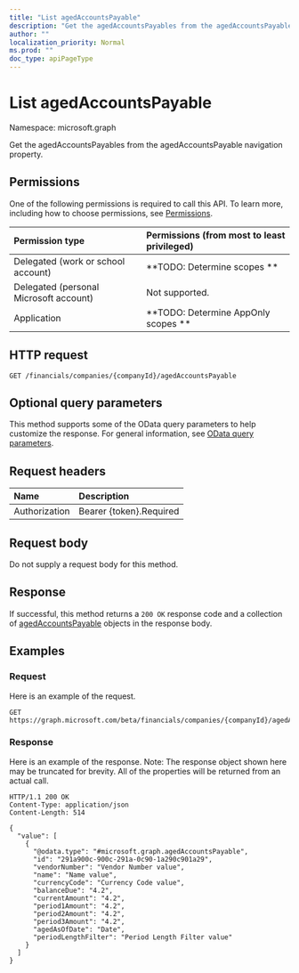 ```yaml
---
title: "List agedAccountsPayable"
description: "Get the agedAccountsPayables from the agedAccountsPayable navigation property."
author: ""
localization_priority: Normal
ms.prod: ""
doc_type: apiPageType
---
```


# List agedAccountsPayable

Namespace: microsoft.graph

Get the agedAccountsPayables from the agedAccountsPayable navigation property.

## Permissions
One of the following permissions is required to call this API. To learn more, including how to choose permissions, see [Permissions](/concepts/permissions-reference.md).

|Permission type|Permissions (from most to least privileged)|
|:---|:---|
|Delegated (work or school account)|**TODO: Determine scopes **|
|Delegated (personal Microsoft account)|Not supported.|
|Application|**TODO: Determine AppOnly scopes **|

## HTTP request
<!-- {
  "blockType": "ignored"
}
-->
``` http
GET /financials/companies/{companyId}/agedAccountsPayable
```

## Optional query parameters
This method supports some of the OData query parameters to help customize the response. For general information, see [OData query parameters](/graph/query-parameters).

## Request headers
|Name|Description|
|:---|:---|
|Authorization|Bearer {token}.Required|

## Request body
Do not supply a request body for this method.

## Response
If successful, this method returns a `200 OK` response code and a collection of [agedAccountsPayable](../resources/agedaccountspayable.md) objects in the response body.

## Examples

### Request
Here is an example of the request.
<!-- {
  "blockType": "request",
  "name": "get_agedaccountspayable"
}
-->
``` http
GET https://graph.microsoft.com/beta/financials/companies/{companyId}/agedAccountsPayable
```

### Response
Here is an example of the response. Note: The response object shown here may be truncated for brevity. All of the properties will be returned from an actual call.
<!-- {
  "blockType": "response",
  "truncated": true,
  "@odata.type": "collection(microsoft.graph.agedaccountspayable)"
}
-->
``` http
HTTP/1.1 200 OK
Content-Type: application/json
Content-Length: 514

{
  "value": [
    {
      "@odata.type": "#microsoft.graph.agedAccountsPayable",
      "id": "291a900c-900c-291a-0c90-1a290c901a29",
      "vendorNumber": "Vendor Number value",
      "name": "Name value",
      "currencyCode": "Currency Code value",
      "balanceDue": "4.2",
      "currentAmount": "4.2",
      "period1Amount": "4.2",
      "period2Amount": "4.2",
      "period3Amount": "4.2",
      "agedAsOfDate": "Date",
      "periodLengthFilter": "Period Length Filter value"
    }
  ]
}
```

